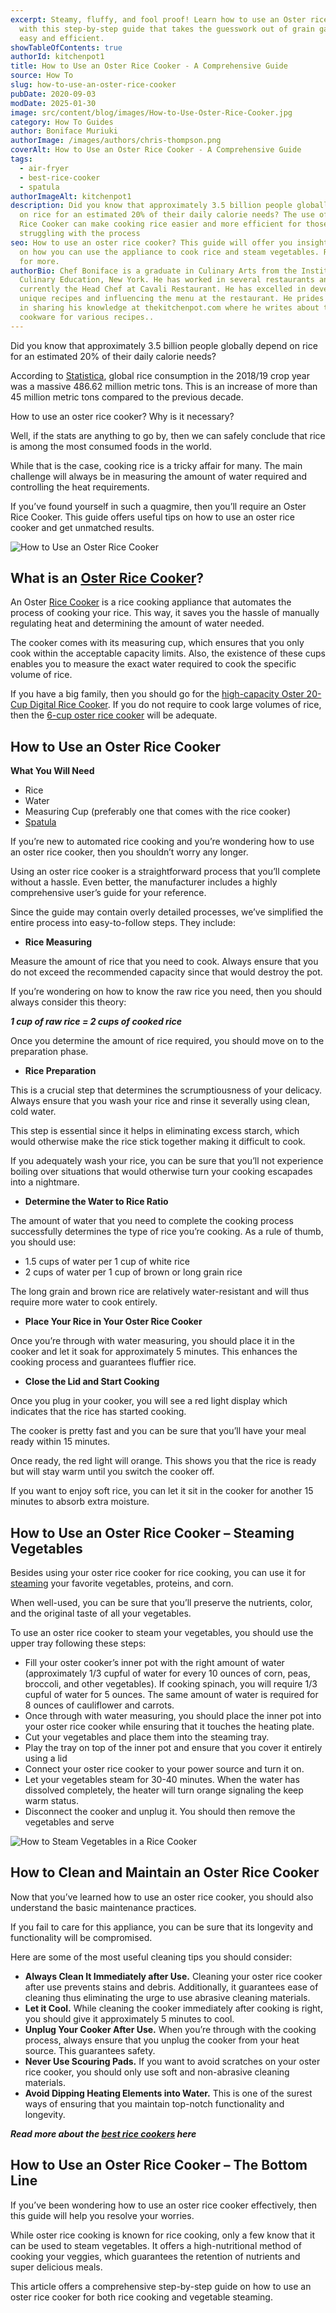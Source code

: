 ```yaml
---
excerpt: Steamy, fluffy, and fool proof! Learn how to use an Oster rice cooker
  with this step-by-step guide that takes the guesswork out of grain game. It’s
  easy and efficient.
showTableOfContents: true
authorId: kitchenpot1
title: How to Use an Oster Rice Cooker - A Comprehensive Guide
source: How To
slug: how-to-use-an-oster-rice-cooker
pubDate: 2020-09-03
modDate: 2025-01-30
image: src/content/blog/images/How-to-Use-Oster-Rice-Cooker.jpg
category: How To Guides
author: Boniface Muriuki
authorImage: /images/authors/chris-thompson.png
coverAlt: How to Use an Oster Rice Cooker - A Comprehensive Guide
tags:
  - air-fryer
  - best-rice-cooker
  - spatula
authorImageAlt: kitchenpot1
description: Did you know that approximately 3.5 billion people globally depend
  on rice for an estimated 20% of their daily calorie needs? The use of an Oster
  Rice Cooker can make cooking rice easier and more efficient for those
  struggling with the process
seo: How to use an oster rice cooker? This guide will offer you insightful tips
  on how you can use the appliance to cook rice and steam vegetables. Read on
  for more.
authorBio: Chef Boniface is a graduate in Culinary Arts from the Institute of
  Culinary Education, New York. He has worked in several restaurants and is
  currently the Head Chef at Cavali Restaurant. He has excelled in developing
  unique recipes and influencing the menu at the restaurant. He prides himself
  in sharing his knowledge at thekitchenpot.com where he writes about the best
  cookware for various recipes..
---
```


Did you know that approximately 3.5 billion people globally depend on rice for an estimated 20% of their daily calorie needs? 

According to [Statistica](https://www.statista.com/statistics/255977/total-global-rice-consumption/), global rice consumption in the 2018/19 crop year was a massive 486.62 million metric tons. This is an increase of more than 45 million metric tons compared to the previous decade. 

How to use an oster rice cooker? Why is it necessary?

Well, if the stats are anything to go by, then we can safely conclude that rice is among the most consumed foods in the world.

While that is the case, cooking rice is a tricky affair for many. The main challenge will always be in measuring the amount of water required and controlling the heat requirements. 

If you’ve found yourself in such a quagmire, then you’ll require an Oster Rice Cooker. This guide offers useful tips on how to use an oster rice cooker and get unmatched results. 

![How to Use an Oster Rice Cooker](images/portablegasgrill.jpg)

## What is an [Oster Rice Cooker](https://www.amazon.com/Oster-6-Cup-Cooker-Steam-CKSTRCMS65/dp/B007JNNN5U?tag=kitchenpot-20)?

An Oster [Rice Cooker](https://en.wikipedia.org/wiki/Rice_cooker) is a rice cooking appliance that automates the process of cooking your rice. This way, it saves you the hassle of manually regulating heat and determining the amount of water needed. 

The cooker comes with its measuring cup, which ensures that you only cook within the acceptable capacity limits. Also, the existence of these cups enables you to measure the exact water required to cook the specific volume of rice. 

If you have a big family, then you should go for the [high-capacity Oster 20-Cup Digital Rice Cooker](https://www.amazon.com/Oster-20-Cup-Digital-Stainless-003071-000-000/dp/B002LVUG1Y?tag=kitchenpot-20). If you do not require to cook large volumes of rice, then the [6-cup oster rice cooker](https://www.amazon.com/Oster-Titanium-Infused-DuraCeramic-CKSTRC61K-TECO/dp/B01N06BZFB?tag=kitchenpot-20) will be adequate. 

## How to Use an Oster Rice Cooker

**What You Will Need**

-   Rice
-   Water
-   Measuring Cup (preferably one that comes with the rice cooker)
-   [Spatula](https://thekitchenpot.com/blog/best-metal-spatula-set//)

If you’re new to automated rice cooking and you’re wondering how to use an oster rice cooker, then you shouldn’t worry any longer.

Using an oster rice cooker is a straightforward process that you’ll complete without a hassle. Even better, the manufacturer includes a highly comprehensive user’s guide for your reference. 

Since the guide may contain overly detailed processes, we’ve simplified the entire process into easy-to-follow steps. They include:

-   **Rice Measuring** 

Measure the amount of rice that you need to cook. Always ensure that you do not exceed the recommended capacity since that would destroy the pot. 

If you’re wondering on how to know the raw rice you need, then you should always consider this theory:

***1 cup of raw rice = 2 cups of cooked rice***

Once you determine the amount of rice required, you should move on to the preparation phase.

-   **Rice Preparation** 

This is a crucial step that determines the scrumptiousness of your delicacy. Always ensure that you wash your rice and rinse it severally using clean, cold water.

This step is essential since it helps in eliminating excess starch, which would otherwise make the rice stick together making it difficult to cook. 

If you adequately wash your rice, you can be sure that you’ll not experience boiling over situations that would otherwise turn your cooking escapades into a nightmare.

-   **Determine the Water to Rice Ratio**

The amount of water that you need to complete the cooking process successfully determines the type of rice you’re cooking. As a rule of thumb, you should use:

-   1.5 cups of water per 1 cup of white rice
-   2 cups of water per 1 cup of brown or long grain rice

The long grain and brown rice are relatively water-resistant and will thus require more water to cook entirely. 

-   **Place Your Rice in Your Oster Rice Cooker**

Once you’re through with water measuring, you should place it in the cooker and let it soak for approximately 5 minutes. This enhances the cooking process and guarantees fluffier rice.

-   **Close the Lid and Start Cooking** 

Once you plug in your cooker, you will see a red light display which indicates that the rice has started cooking. 

The cooker is pretty fast and you can be sure that you’ll have your meal ready within 15 minutes.

Once ready, the red light will orange. This shows you that the rice is ready but will stay warm until you switch the cooker off.

If you want to enjoy soft rice, you can let it sit in the cooker for another 15 minutes to absorb extra moisture. 

## **How to Use an Oster Rice Cooker – Steaming Vegetables** 

Besides using your oster rice cooker for rice cooking, you can use it for [steaming](https://www.allrecipes.com/recipes/17713/everyday-cooking/cookware-and-equipment/rice-cooker/) your favorite vegetables, proteins, and corn. 

When well-used, you can be sure that you’ll preserve the nutrients, color, and the original taste of all your vegetables. 

To use an oster rice cooker to steam your vegetables, you should use the upper tray following these steps:

-   Fill your oster cooker’s inner pot with the right amount of water (approximately 1/3 cupful of water for every 10 ounces of corn, peas, broccoli, and other vegetables). If cooking spinach, you will require 1/3 cupful of water for 5 ounces. The same amount of water is required for 8 ounces of cauliflower and carrots.
-   Once through with water measuring, you should place the inner pot into your oster rice cooker while ensuring that it touches the heating plate. 
-   Cut your vegetables and place them into the steaming tray. 
-   Play the tray on top of the inner pot and ensure that you cover it entirely using a lid
-   Connect your oster rice cooker to your power source and turn it on. 
-   Let your vegetables steam for 30-40 minutes. When the water has dissolved completely, the heater will turn orange signaling the keep warm status. 
-   Disconnect the cooker and unplug it. You should then remove the vegetables and serve

![How to Steam Vegetables in a Rice Cooker](images/portablegasgrill.jpg)

## **How to Clean and Maintain an Oster Rice Cooker**

Now that you’ve learned how to use an oster rice cooker, you should also understand the basic maintenance practices.

If you fail to care for this appliance, you can be sure that its longevity and functionality will be compromised. 

Here are some of the most useful cleaning tips you should consider:

-   **Always Clean It Immediately after Use.** Cleaning your oster rice cooker after use prevents stains and debris. Additionally, it guarantees ease of cleaning thus eliminating the urge to use abrasive cleaning materials.
-   **Let it Cool.** While cleaning the cooker immediately after cooking is right, you should give it approximately 5 minutes to cool. 
-   **Unplug Your Cooker After Use.** When you’re through with the cooking process, always ensure that you unplug the cooker from your heat source. This guarantees safety.
-   **Never Use Scouring Pads.** If you want to avoid scratches on your oster rice cooker, you should only use soft and non-abrasive cleaning materials.
-   **Avoid Dipping Heating Elements into Water.** This is one of the surest ways of ensuring that you maintain top-notch functionality and longevity. 

***Read more about the [best rice cookers](https://thekitchenpot.com/blog/best-rice-cooker-for-brown-rice//) here***

## How to Use an Oster Rice Cooker – The Bottom Line

If you’ve been wondering how to use an oster rice cooker effectively, then this guide will help you resolve your worries.

While oster rice cooking is known for rice cooking, only a few know that it can be used to steam vegetables. It offers a high-nutritional method of cooking your veggies, which guarantees the retention of nutrients and super delicious meals.

This article offers a comprehensive step-by-step guide on how to use an oster rice cooker for both rice cooking and vegetable steaming.

